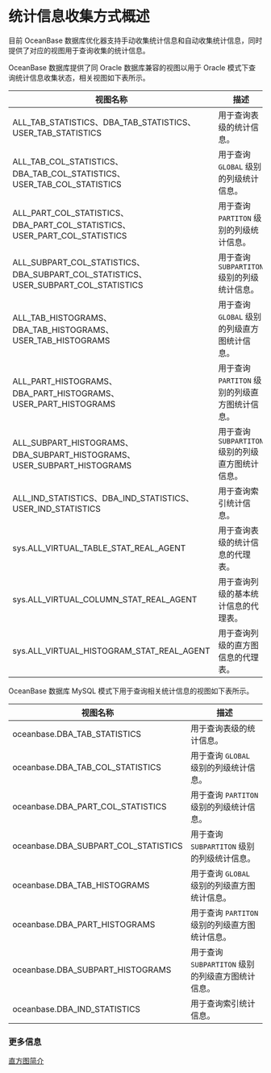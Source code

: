 # 统计信息收集方式概述

目前 OceanBase 数据库优化器支持手动收集统计信息和自动收集统计信息，同时提供了对应的视图用于查询收集的统计信息。

OceanBase 数据库提供了同 Oracle 数据库兼容的视图以用于 Oracle 模式下查询统计信息收集状态，相关视图如下表所示。

|          视图名称                     |                        描述                       |
|--------------------------------------|---------------------------------------------------|
| ALL_TAB_STATISTICS、DBA_TAB_STATISTICS、USER_TAB_STATISTICS                         |  用于查询表级的统计信息。                     |
| ALL_TAB_COL_STATISTICS、DBA_TAB_COL_STATISTICS、USER_TAB_COL_STATISTICS             |  用于查询 `GLOBAL` 级别的列级统计信息。         |
| ALL_PART_COL_STATISTICS、DBA_PART_COL_STATISTICS、USER_PART_COL_STATISTICS          |  用于查询 `PARTITON` 级别的列级统计信息。       |
| ALL_SUBPART_COL_STATISTICS、DBA_SUBPART_COL_STATISTICS、USER_SUBPART_COL_STATISTICS |  用于查询 `SUBPARTITON` 级别的列级统计信息。    |
| ALL_TAB_HISTOGRAMS、DBA_TAB_HISTOGRAMS、USER_TAB_HISTOGRAMS                         |  用于查询 `GLOBAL` 级别的列级直方图统计信息。      |
| ALL_PART_HISTOGRAMS、DBA_PART_HISTOGRAMS、USER_PART_HISTOGRAMS                      |  用于查询 `PARTITON` 级别的列级直方图统计信息。    |
| ALL_SUBPART_HISTOGRAMS、DBA_SUBPART_HISTOGRAMS、USER_SUBPART_HISTOGRAMS             |  用于查询 `SUBPARTITON` 级别的列级直方图统计信息。 |
| ALL_IND_STATISTICS、DBA_IND_STATISTICS、USER_IND_STATISTICS                         |  用于查询索引统计信息。 |
| sys.ALL_VIRTUAL_TABLE_STAT_REAL_AGENT                               | 用于查询表级的统计信息的代理表。                                   |
| sys.ALL_VIRTUAL_COLUMN_STAT_REAL_AGENT                              | 用于查询列级的基本统计信息的代理表。                                 |
| sys.ALL_VIRTUAL_HISTOGRAM_STAT_REAL_AGENT                           | 用于查询列级的直方图信息的代理表。                                  |

OceanBase 数据库 MySQL 模式下用于查询相关统计信息的视图如下表所示。

|          视图名称                     |                        描述                       |
|--------------------------------------|---------------------------------------------------|
| oceanbase.DBA_TAB_STATISTICS         |  用于查询表级的统计信息。                      |
| oceanbase.DBA_TAB_COL_STATISTICS     |  用于查询 `GLOBAL` 级别的列级统计信息。         |
| oceanbase.DBA_PART_COL_STATISTICS    |  用于查询 `PARTITON` 级别的列级统计信息。       |
| oceanbase.DBA_SUBPART_COL_STATISTICS |  用于查询 `SUBPARTITON` 级别的列级统计信息。    |
| oceanbase.DBA_TAB_HISTOGRAMS         |  用于查询 `GLOBAL` 级别的列级直方图统计信息。   |
| oceanbase.DBA_PART_HISTOGRAMS        |  用于查询 `PARTITON` 级别的列级直方图统计信息。    |
| oceanbase.DBA_SUBPART_HISTOGRAMS     |  用于查询 `SUBPARTITON` 级别的列级直方图统计信息。 |
| oceanbase.DBA_IND_STATISTICS         |  用于查询索引统计信息。 |

### 更多信息

[直方图简介](../200.statistics-collection-methods/200.histogram-introduction.md)
